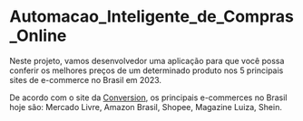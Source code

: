 # Automacao_Inteligente_de_Compras_Online
Neste projeto, vamos desenvolvedor uma aplicação para que você possa conferir os melhores preços de um determinado produto nos 5 principais sites de e-commerce no Brasil em 2023.

De acordo com o site da [Conversion](https://www.conversion.com.br/blog/ranking-ecommerces/), os principais e-commerces no Brasil hoje são: Mercado Livre, Amazon Brasil, Shopee, Magazine Luiza, Shein.
